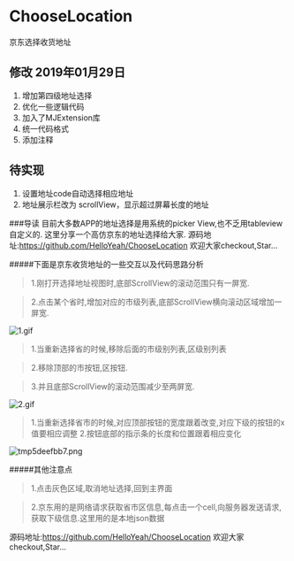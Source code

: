 # ChooseLocation
京东选择收货地址

## 修改 2019年01月29日

1. 增加第四级地址选择
2. 优化一些逻辑代码
3. 加入了MJExtension库
4. 统一代码格式
5. 添加注释

## 待实现

1. 设置地址code自动选择相应地址
2. 地址展示栏改为 scrollView，显示超过屏幕长度的地址


###导读
目前大多数APP的地址选择是用系统的picker View,也不乏用tableview自定义的.
这里分享一个高仿京东的地址选择给大家.
源码地址:https://github.com/HelloYeah/ChooseLocation
欢迎大家checkout,Star...

#####下面是京东收货地址的一些交互以及代码思路分析

>1.刚打开选择地址视图时,底部ScrollView的滚动范围只有一屏宽.

>2.点击某个省时,增加对应的市级列表,底部ScrollView横向滚动区域增加一屏宽.

![1.gif](http://upload-images.jianshu.io/upload_images/1338042-16ffa01913c5ccf6.gif?imageMogr2/auto-orient/strip)

>1.当重新选择省的时候,移除后面的市级别列表,区级别列表

>2.移除顶部的市按钮,区按钮.

>3.并且底部ScrollView的滚动范围减少至两屏宽.

![2.gif](http://upload-images.jianshu.io/upload_images/1338042-7bc0307bf43ebf45.gif?imageMogr2/auto-orient/strip)



>1.当重新选择省市的时候,对应顶部按钮的宽度跟着改变,对应下级的按钮的x值要相应调整
>2.按钮底部的指示条的长度和位置跟着相应变化

![tmp5deefbb7.png](http://upload-images.jianshu.io/upload_images/1338042-78137181ccaaad4e.png?imageMogr2/auto-orient/strip%7CimageView2/2/w/1240)


#####其他注意点
>1.点击灰色区域,取消地址选择,回到主界面

>2.京东用的是网络请求获取省市区信息,每点击一个cell,向服务器发送请求,获取下级信息.这里用的是本地json数据





源码地址:https://github.com/HelloYeah/ChooseLocation
欢迎大家checkout,Star...
